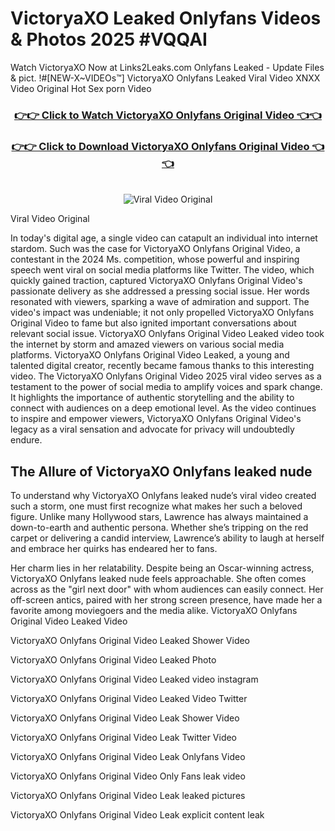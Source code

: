 # VictoryaXO Leaked Onlyfans Videos & Photos 2025 #VQQAI

Watch VictoryaXO Now at Links2Leaks.com Onlyfans Leaked - Update Files & pict. !#[NEW-X~VIDEOs™] VictoryaXO Onlyfans Leaked Viral Video XNXX Video Original Hot Sex porn Video
<br>
<div align="center">
<h3><a href="https://links2leaks.com/victoryaxo" rel="nofollow">👉👉 Click to Watch VictoryaXO Onlyfans Original Video 👈👈</a></h3>
<h3><a href="https://links2leaks.com/victoryaxo" rel="nofollow">👉👉 Click to Download VictoryaXO Onlyfans Original Video 👈👈</a></h3>
<br>
<a href="https://links2leaks.com/victoryaxo" rel="nofollow"><img src="https://i.ibb.co/Gkj2r4b/banner.png" alt="Viral Video Original" style="max-width: 100%; display: inline-block;" data-target="animated-image.originalImage"></a>
</div>

Viral Video Original

In today's digital age, a single video can catapult an individual into internet stardom. Such was the case for VictoryaXO Onlyfans Original Video, a contestant in the 2024 Ms. competition, whose powerful and inspiring speech went viral on social media platforms like Twitter.
The video, which quickly gained traction, captured VictoryaXO Onlyfans Original Video's passionate delivery as she addressed a pressing social issue. Her words resonated with viewers, sparking a wave of admiration and support. The video's impact was undeniable; it not only propelled VictoryaXO Onlyfans Original Video to fame but also ignited important conversations about relevant social issue.
VictoryaXO Onlyfans Original Video Leaked video took the internet by storm and amazed viewers on various social media platforms. VictoryaXO Onlyfans Original Video Leaked, a young and talented digital creator, recently became famous thanks to this interesting video.
The VictoryaXO Onlyfans Original Video 2025 viral video serves as a testament to the power of social media to amplify voices and spark change. It highlights the importance of authentic storytelling and the ability to connect with audiences on a deep emotional level. As the video continues to inspire and empower viewers, VictoryaXO Onlyfans Original Video's legacy as a viral sensation and advocate for privacy will undoubtedly endure.

<h2>The Allure of VictoryaXO Onlyfans leaked nude</h2>


To understand why VictoryaXO Onlyfans leaked nude’s viral video created such a storm, one must first recognize what makes her such a beloved figure. Unlike many Hollywood stars, Lawrence has always maintained a down-to-earth and authentic persona. Whether she’s tripping on the red carpet or delivering a candid interview, Lawrence’s ability to laugh at herself and embrace her quirks has endeared her to fans.

Her charm lies in her relatability. Despite being an Oscar-winning actress, VictoryaXO Onlyfans leaked nude feels approachable. She often comes across as the "girl next door" with whom audiences can easily connect. Her off-screen antics, paired with her strong screen presence, have made her a favorite among moviegoers and the media alike.
VictoryaXO Onlyfans Original Video Leaked Video

VictoryaXO Onlyfans Original Video Leaked Shower Video

VictoryaXO Onlyfans Original Video Leaked Photo

VictoryaXO Onlyfans Original Video Leaked video instagram

VictoryaXO Onlyfans Original Video Leaked Video Twitter

VictoryaXO Onlyfans Original Video Leak Shower Video

VictoryaXO Onlyfans Original Video Leak Twitter Video

VictoryaXO Onlyfans Original Video Leak Onlyfans Video

VictoryaXO Onlyfans Original Video Only Fans leak video

VictoryaXO Onlyfans Original Video Leak leaked pictures

VictoryaXO Onlyfans Original Video Leak explicit content leak